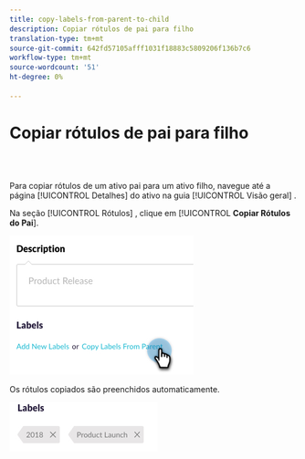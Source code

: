 ```yaml
---
title: copy-labels-from-parent-to-child
description: Copiar rótulos de pai para filho
translation-type: tm+mt
source-git-commit: 642fd57105afff1031f18883c5809206f136b7c6
workflow-type: tm+mt
source-wordcount: '51'
ht-degree: 0%

---
```



# Copiar rótulos de pai para filho

<br> 

Para copiar rótulos de um ativo pai para um ativo filho, navegue até a página [!UICONTROL Detalhes] do ativo na guia [!UICONTROL Visão geral] .

Na seção [!UICONTROL Rótulos] , clique em [!UICONTROL **Copiar Rótulos do Pai**].

![Imagem Um](/help/sky/assets/labels/copy-labels-from-parent-to-child/copy-labels-from-parent-to-child-1.jpg)

Os rótulos copiados são preenchidos automaticamente.

![Imagem dois](/help/sky/assets/labels/copy-labels-from-parent-to-child/copy-labels-from-parent-to-child-2.jpg)
